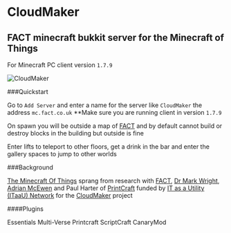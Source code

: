 # CloudMaker
## FACT minecraft bukkit server for the Minecraft of Things
For Minecraft PC client version `1.7.9`

![CloudMaker](https://github.com/cheapjack/cheapjack.github.io/blob/master/tumblr_files/Cloudmaker.png)

###Quickstart

Go to `Add Server` and enter a name for the server like `CloudMaker` the address `mc.fact.co.uk`
**Make sure you are running client in version `1.7.9`

On spawn you will be outside a map of [FACT](http://fact.co.uk/) and by default cannot build or destroy blocks in the building but outside is fine

Enter lifts to teleport to other floors, get a drink in the bar and enter the gallery spaces to jump to other worlds

###Background

[The Minecraft Of Things](http://minecraftofthings.tumblr.com) sprang from research with [FACT](http://fact.co.uk/), [Dr Mark Wright](https://twitter.com/dr_mark_wright), [Adrian McEwen](http://www.mcqn.com/) and Paul Harter of [PrintCraft](http://www.printcraft.org/) funded by [IT as a Utility (ITaaU) Network](http://www.itutility.ac.uk) for the [CloudMaker](http://www.fact.co.uk/projects/cloudmaker-making-minecraft-real.aspx) project

####Plugins

Essentials
Multi-Verse
Printcraft
ScriptCraft
CanaryMod

